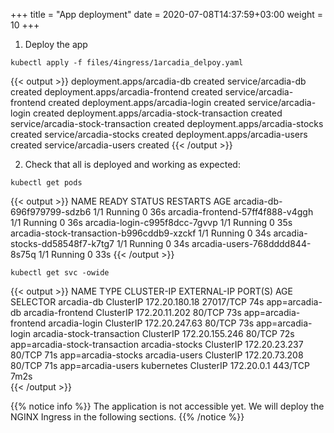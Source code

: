 +++
title = "App deployment"
date = 2020-07-08T14:37:59+03:00
weight = 10
+++

1. Deploy the app
```
kubectl apply -f files/4ingress/1arcadia_delpoy.yaml
```

{{< output >}}
deployment.apps/arcadia-db created
service/arcadia-db created
deployment.apps/arcadia-frontend created
service/arcadia-frontend created
deployment.apps/arcadia-login created
service/arcadia-login created
deployment.apps/arcadia-stock-transaction created
service/arcadia-stock-transaction created
deployment.apps/arcadia-stocks created
service/arcadia-stocks created
deployment.apps/arcadia-users created
service/arcadia-users created
{{< /output >}}

2. Check that all is deployed and working as expected:  
```
kubectl get pods
```
{{< output >}}
NAME                                        READY   STATUS    RESTARTS   AGE
arcadia-db-696f979799-sdzb6                 1/1     Running   0          36s
arcadia-frontend-57ff4f888-v4ggh            1/1     Running   0          36s
arcadia-login-c995f8dcc-7gvvp               1/1     Running   0          35s
arcadia-stock-transaction-b996cddb9-xzckf   1/1     Running   0          34s
arcadia-stocks-dd58548f7-k7tg7              1/1     Running   0          34s
arcadia-users-768dddd844-8s75q              1/1     Running   0          33s
{{< /output >}}

```
kubectl get svc -owide
```
{{< output >}}
NAME                        TYPE        CLUSTER-IP       EXTERNAL-IP   PORT(S)     AGE    SELECTOR
arcadia-db                  ClusterIP   172.20.180.18    <none>        27017/TCP   74s    app=arcadia-db
arcadia-frontend            ClusterIP   172.20.11.202    <none>        80/TCP      73s    app=arcadia-frontend
arcadia-login               ClusterIP   172.20.247.63    <none>        80/TCP      73s    app=arcadia-login
arcadia-stock-transaction   ClusterIP   172.20.155.246   <none>        80/TCP      72s    app=arcadia-stock-transaction
arcadia-stocks              ClusterIP   172.20.23.237    <none>        80/TCP      71s    app=arcadia-stocks
arcadia-users               ClusterIP   172.20.73.208    <none>        80/TCP      71s    app=arcadia-users
kubernetes                  ClusterIP   172.20.0.1       <none>        443/TCP     7m2s   <none>   
{{< /output >}}

{{% notice info %}}
The application is not accessible yet. We will deploy the NGINX Ingress in the following sections.
{{% /notice %}}